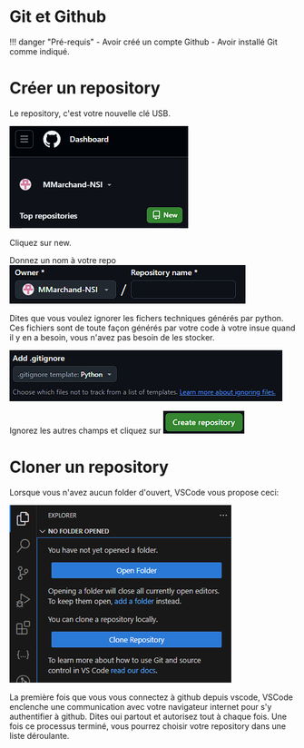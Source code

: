# Git et Github


!!! danger "Pré-requis" 
    - Avoir créé un compte Github
    - Avoir installé Git comme indiqué.


# Créer un repository

Le repository, c'est votre nouvelle clé USB.

![](image-8.png)

Cliquez sur new.

Donnez un nom à votre repo
![alt text](image-10.png)

Dites que vous voulez ignorer les fichers techniques générés par python.
Ces fichiers sont de toute façon générés par votre code à votre insue quand il y en a besoin, vous n'avez pas besoin de les stocker.

![alt text](image-9.png)

Ignorez les autres champs et cliquez sur ![](image-11.png)

# Cloner un repository

Lorsque vous n'avez aucun folder d'ouvert, VSCode vous propose ceci:

![](image-12.png)

La première fois que vous vous connectez à github depuis vscode, 
VSCode enclenche une communication avec votre navigateur internet pour s'y authentifier à github. 
Dites oui partout et autorisez tout à chaque fois.
Une fois ce processus terminé, vous pourrez choisir votre repository dans une liste déroulante.

